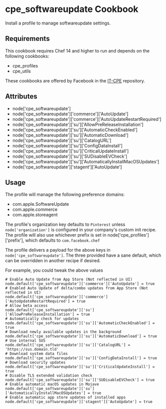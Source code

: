 cpe_softwareupdate Cookbook
========================
Install a profile to manage softwareupdate settings.

Requirements
----------
This cookbook requires Chef 14 and higher to run and depends on the following cookbooks:

* cpe_profiles
* cpe_utils

These cookbooks are offered by Facebook in the [IT-CPE](https://github.com/facebook/IT-CPE) repository.

Attributes
----------
* node['cpe_softwareupdate']
* node['cpe_softwareupdate']['commerce']['AutoUpdate']
* node['cpe_softwareupdate']['commerce']['AutoUpdateRestartRequired']
* node['cpe_softwareupdate']['su']['AllowPreReleaseInstallation']
* node['cpe_softwareupdate']['su']['AutomaticCheckEnabled']
* node['cpe_softwareupdate']['su']['AutomaticDownload']
* node['cpe_softwareupdate']['su']['CatalogURL']
* node['cpe_softwareupdate']['su']['ConfigDataInstall']
* node['cpe_softwareupdate']['su']['CriticalUpdateInstall']
* node['cpe_softwareupdate']['su']['SUDisableEVCheck']
* node['cpe_softwareupdate']['su']['AutomaticallyInstallMacOSUpdates']
* node['cpe_softwareupdate']['stagent']['AutoUpdate']

Usage
-----
The profile will manage the following preference domains:
- com.apple.SoftwareUpdate
- com.apple.commerce
- com.apple.storeagent

The profile's organization key defaults to `Pinterest` unless `node['organization']` is
configured in your company's custom init recipe. The profile will also use
whichever prefix is set in node['cpe_profiles']['prefix'], which defaults to `com.facebook.chef`

The profile delivers a payload for the above keys in `node['cpe_softwareupdate']`.  The three provided have a sane default, which can be overridden in another recipe if desired.

For example, you could tweak the above values

    # Enable Auto Update from App Store (Not reflected in UI)
    node.default['cpe_softwareupdate']['commerce']['AutoUpdate'] = true
    # Enabled Auto Update of delta/combo updates from App Store (Not reflected in UI)
    node.default['cpe_softwareupdate']['commerce']['AutoUpdateRestartRequired'] = true
    # Allow beta access
    node.default['cpe_softwareupdate']['su']['AllowPreReleaseInstallation'] = true
    # Automatically check for updates
    node.default['cpe_softwareupdate']['su']['AutomaticCheckEnabled'] = true
    # Download newly available updates in the background
    node.default['cpe_softwareupdate']['su']['AutomaticDownload'] = true
    # Use internal SUS
    node.default['cpe_softwareupdate']['su']['CatalogURL'] = 'https://sus.domain.tld'
    # Download system data files
    node.default['cpe_softwareupdate']['su']['ConfigDataInstall'] = true
    # Download security updates
    node.default['cpe_softwareupdate']['su']['CriticalUpdateInstall'] = true
    # Disable TLS extended validation check
    node.default['cpe_softwareupdate']['su']['SUDisableEVCheck'] = true
    # Enable automatic macOS updates in Mojave
    node.default['cpe_softwareupdate']['su']['AutomaticallyInstallMacOSUpdates'] = true
    # Enable automatic app store updates of installed apps
    node.default['cpe_softwareupdate']['stagent']['AutoUpdate'] = true
